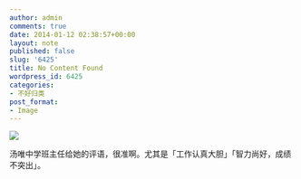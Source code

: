 ```yaml
---
author: admin
comments: true
date: 2014-01-12 02:38:57+00:00
layout: note
published: false
slug: '6425'
title: No Content Found
wordpress_id: 6425
categories:
- 不好归类
post_format:
- Image
---
```


![](http://www.baibanbao.net/wp-content/uploads/2014/01/tumblr_mz9ooxX5mx1qz6vj8o1_1280.jpg)

汤唯中学班主任给她的评语，很准啊。尤其是「工作认真大胆」「智力尚好，成绩不突出」。
